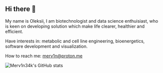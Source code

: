 ## Hi there 👋

<!--
**merv1n34k/merv1n34k** is a ✨ _special_ ✨ repository because its `README.md` (this file) appears on your GitHub profile.

Here are some ideas to get you started:

- 🔭 I’m currently working on ...
- 🌱 I’m currently learning ...
- 👯 I’m looking to collaborate on ...
- 🤔 I’m looking for help with ...
- 💬 Ask me about ...
- 📫 How to reach me: merv1n34k@proton.me
- 😄 Pronouns: ...
- ⚡ Fun fact: ...
-->

My name is Oleksii, I am biotechnologist and data science enthuisiast, who is keen on developing solution which make life clearer, healthier and efficient.  

Have interests in: metabolic and cell line engineering, bioenergetics, software development and visualization.

How to reach me: [merv1n@proton.me](mailto:merv1n@proton.me)

![Merv1n34k's GitHub stats](https://github-readme-stats.vercel.app/api?username=merv1n34k&show_icons=true&theme=transparent)
